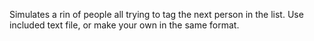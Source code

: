 Simulates a rin of people all trying to tag the next person in the list. Use included text file, or make your own in the same format.
